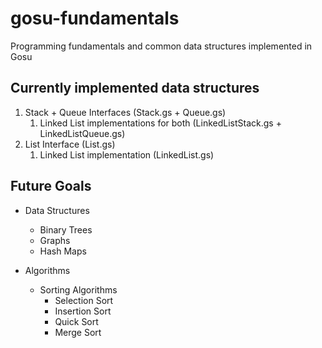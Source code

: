 # gosu-fundamentals
Programming fundamentals and common data structures implemented in Gosu

## Currently implemented data structures
1. Stack + Queue Interfaces (Stack.gs + Queue.gs)
    1. Linked List implementations for both (LinkedListStack.gs + LinkedListQueue.gs)
2. List Interface (List.gs)
    1. Linked List implementation (LinkedList.gs)

## Future Goals
- Data Structures
    * Binary Trees
    * Graphs
    * Hash Maps

- Algorithms
    * Sorting Algorithms
        * Selection Sort
        * Insertion Sort
        * Quick Sort
        * Merge Sort